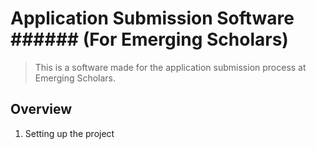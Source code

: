 # Application Submission Software  ###### (For Emerging Scholars)


> This is a software made for the application submission process at Emerging Scholars.

## Overview
1. Setting up the project
